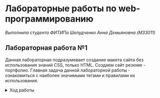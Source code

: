 # Лабораторные работы по web-программированию

*Выполнила студента ФИТИПа Шелудченко Анна Демьяновна (M33011)*

## Лабораторная работа №1
Данная лабораторная подразумевает создание макета сайта без использования знаний
CSS, только HTML. Создаем сайт резюме - портфолио. Главная задача данной
лабораторной работы - ознакомиться с наиболее значимыми тегами и правилами их
использования.
<details>
  <summary>Ход работы</summary>

1. [x] Установить любой текстовый редактор или же специализированное ПО
   (WebStorm и так далее) - на ваш выбор.
2. [x] Определиться с темой проекта и нарисовать макет вашего сайта (схематично) -
   расположение картинок, текста, поля контактов и т.д. - картинку также положить в
   репозиторий (Можно фотографию рисунка на листочке)
   ![web-42](https://user-images.githubusercontent.com/71404543/134245541-9ef18278-0b46-459d-ab29-94d37b88ead9.jpg)
3. [x] Задать кодировку страницы UTF-8
4. [x] Описать ключевые слова в метаинформации страницы, а также в описании страницы
5. [x] Для упрощения проектирования подключить файл стилей outlines.css (опционально)
6. [ ] Приступить к написанию сайта:
   * [x] Добавить Doctype
   * [x] Добавить теги ```<html>```,```<head>``` и ```<body>```,
   * [x] Установить язык для сайта-русский
   * [x] Добавить заголовок страницы
   * [x] Убедиться что в README.md указано ваше ФИО и номер группы, добавить в выбранную тему.
   * [ ] Выделить логические элементы вашего сайта с помощью тегов: 
     * main
     * header
     * footer
   * [ ] Использовать теги section, nav, article, aside, h1-h6, p - согласно их предназначению. (смотреть лекцию)
   * [ ] Использовать теги перечисления (ul, ol) (например, для описание ваших успехов или неуспехов).
   * [ ] Вставить блок с псевдографикой из символов ASCII
   * [ ] Вставить snippet кода, оформив его соответствующими тегами.
   * [ ] Добавить цитату и формулу вашего успеха (желательно использовать тэги sub и sup). 

Для выделения наиболее важных моментов использовать strong и b, em и i, del и ins
</details>